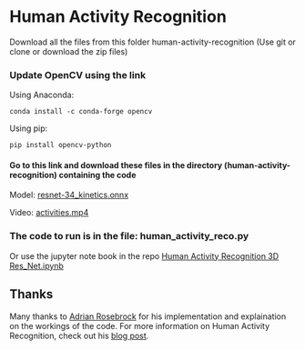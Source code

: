 # Human Activity Recognition
Download all the files from this folder 
human-activity-recognition 
(Use git or clone or download the zip files)


### Update OpenCV using the link 
Using Anaconda:
```
conda install -c conda-forge opencv
```

Using pip:
```
pip install opencv-python
```
#### Go to this link and download these files in the directory (human-activity-recognition) containing the code

Model: [resnet-34_kinetics.onnx](https://drive.google.com/open?id=1q_ZO4MZJ-b2FX5_pFii-RN46vKZB9i0N)

Video: [activities.mp4](https://drive.google.com/open?id=1V1pqQPhQzTlsKKw8l5mo33SYW4tmrHTe)


### The code to run is in the file: human_activity_reco.py

Or use the jupyter note book in the repo
[Human Activity Recognition 3D Res_Net.ipynb](https://github.com/AshwinRaikar88/AI-research/blob/master/Computer%20Vision/human-activity-recognition/Human%20Activity%20Recognition%203D%20Res_Net.ipynb)

## Thanks
Many thanks to [Adrian Rosebrock](https://github.com/jrosebr1) for his implementation and explaination on the workings of the code. For more information on Human Activity Recognition, check out his [blog post](https://www.pyimagesearch.com/2019/11/25/human-activity-recognition-with-opencv-and-deep-learning/).
